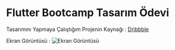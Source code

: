 # Flutter Bootcamp Tasarım Ödevi

Tasarımını Yapmaya Çalıştığım Projenin Kaynağı :
    [Dribbble](https://dribbble.com/shots/19649140-App-UI)
    
Ekran Görüntüsü :
![Ekran Görüntüsü](https://www.hizliresim.com/myqaz0q)
